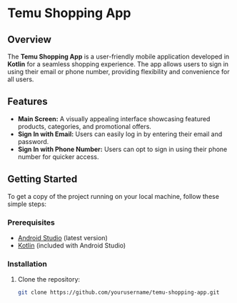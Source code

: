 # Temu Shopping App

## Overview

The **Temu Shopping App** is a user-friendly mobile application developed in **Kotlin** for a seamless shopping experience. The app allows users to sign in using their email or phone number, providing flexibility and convenience for all users.

## Features

- **Main Screen:** A visually appealing interface showcasing featured products, categories, and promotional offers.
- **Sign In with Email:** Users can easily log in by entering their email and password.
- **Sign In with Phone Number:** Users can opt to sign in using their phone number for quicker access.

## Getting Started

To get a copy of the project running on your local machine, follow these simple steps:

### Prerequisites

- [Android Studio](https://developer.android.com/studio) (latest version)
- [Kotlin](https://kotlinlang.org/) (included with Android Studio)

### Installation

1. Clone the repository:
   ```bash
   git clone https://github.com/yourusername/temu-shopping-app.git

